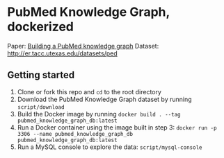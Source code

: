 # PubMed Knowledge Graph, dockerized

Paper: [Building a PubMed knowledge graph](https://www.nature.com/articles/s41597-020-0543-2)
Dataset: http://er.tacc.utexas.edu/datasets/ped

## Getting started

1. Clone or fork this repo and `cd` to the root directory
2. Download the PubMed Knowledge Graph dataset by running `script/download`
3. Build the Docker image by running `docker build . --tag pubmed_knowledge_graph_db:latest`
4. Run a Docker container using the image built in step 3: `docker run -p 3306
   --name pubmed_knowledge_graph_db  pubmed_knowledge_graph_db:latest`
5. Run a MySQL console to explore the data: `script/mysql-console`
